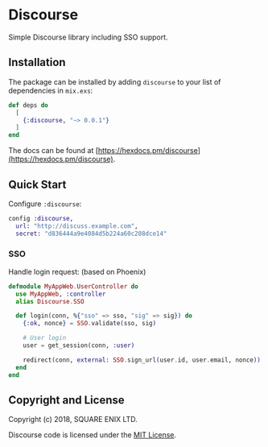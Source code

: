 # Discourse

Simple Discourse library including SSO support.

## Installation

The package can be installed
by adding `discourse` to your list of dependencies in `mix.exs`:

```elixir
def deps do
  [
    {:discourse, "~> 0.0.1"}
  ]
end
```

The docs can be found at [https://hexdocs.pm/discourse](https://hexdocs.pm/discourse).

## Quick Start

Configure `:discourse`:
```elixir
config :discourse,
  url: "http://discuss.example.com",
  secret: "d836444a9e4084d5b224a60c208dce14"
```

### SSO

Handle login request: (based on Phoenix)
```elixir
defmodule MyAppWeb.UserController do
  use MyAppWeb, :controller
  alias Discourse.SSO

  def login(conn, %{"sso" => sso, "sig" => sig}) do
    {:ok, nonce} = SSO.validate(sso, sig)

    # User login
    user = get_session(conn, :user)

    redirect(conn, external: SSO.sign_url(user.id, user.email, nonce))
  end
end
```

## Copyright and License

Copyright (c) 2018, SQUARE ENIX LTD.

Discourse code is licensed under the [MIT License](LICENSE).
